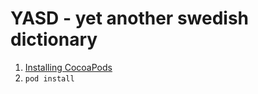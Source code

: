 # YASD - yet another swedish dictionary
1. [Installing CocoaPods](https://cocoapods.org/#install)
2. `pod install`
